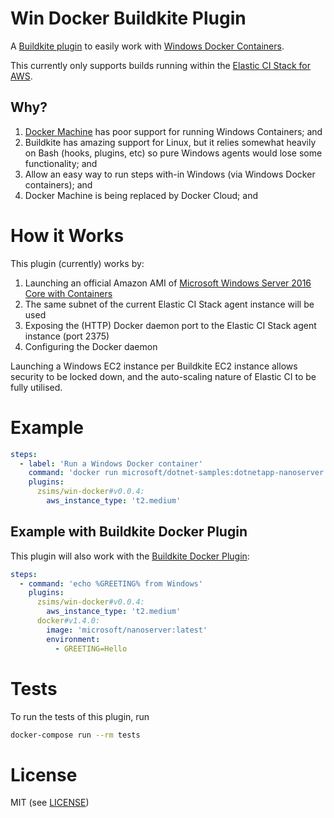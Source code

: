# Win Docker Buildkite Plugin

A [Buildkite plugin](https://buildkite.com/docs/agent/v3/plugins) to easily work with [Windows Docker Containers](https://docs.microsoft.com/en-us/virtualization/windowscontainers/about/).

This currently only supports builds running within the [Elastic CI Stack for AWS](https://github.com/buildkite/elastic-ci-stack-for-aws).

## Why?

 1. [Docker Machine](https://docs.docker.com/machine/) has poor support for running Windows Containers; and
 2. Buildkite has amazing support for Linux, but it relies somewhat heavily on Bash (hooks, plugins, etc) so pure Windows agents would lose some functionality; and
 3. Allow an easy way to run steps with-in Windows (via Windows Docker containers); and
 4. Docker Machine is being replaced by Docker Cloud; and

# How it Works

This plugin (currently) works by:

 1. Launching an official Amazon AMI of [Microsoft Windows Server 2016 Core with Containers](https://aws.amazon.com/marketplace/pp/B06XX3NFQF)
   1. The same subnet of the current Elastic CI Stack agent instance will be used
   2. Exposing the (HTTP) Docker daemon port to the Elastic CI Stack agent instance (port 2375)
 2. Configuring the Docker daemon

Launching a Windows EC2 instance per Buildkite EC2 instance allows security to be locked down, and the auto-scaling nature of Elastic CI to be fully utilised.

# Example

```yml
steps:
  - label: 'Run a Windows Docker container'
    command: 'docker run microsoft/dotnet-samples:dotnetapp-nanoserver'
    plugins:
      zsims/win-docker#v0.0.4:
        aws_instance_type: 't2.medium'
```

## Example with Buildkite Docker Plugin

This plugin will also work with the [Buildkite Docker Plugin](https://github.com/buildkite-plugins/docker-buildkite-plugin):

```yml
steps:
  - command: 'echo %GREETING% from Windows'
    plugins:
      zsims/win-docker#v0.0.4:
        aws_instance_type: 't2.medium'
      docker#v1.4.0:
        image: 'microsoft/nanoserver:latest'
        environment:
          - GREETING=Hello
```

# Tests

To run the tests of this plugin, run
```sh
docker-compose run --rm tests
```

# License

MIT (see [LICENSE](LICENSE))

